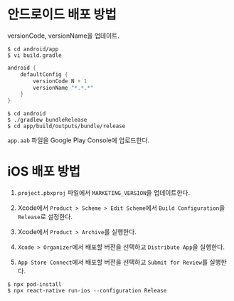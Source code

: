 # 안드로이드 배포 방법
versionCode, versionName을 업데이트.
```shell
$ cd android/app
$ vi build.gradle
```
```gradle
android {
    defaultConfig {
        versionCode N + 1
        versionName "*.*.*"
    }
}
```


```shell
$ cd android
$ ./gradlew bundleRelease
$ cd app/build/outputs/bundle/release
```
`app.aab` 파일을 Google Play Console에 업로드한다.

# iOS 배포 방법
1. `project.pbxproj` 파일에서 `MARKETING_VERSION`을 업데이트한다.
1. Xcode에서 `Product > Scheme > Edit Scheme`에서 `Build Configuration`을 `Release`로 설정한다.
1. Xcode에서 `Product > Archive`를 실행한다.
1. `Xcode > Organizer`에서 배포할 버전을 선택하고 `Distribute App`을 실행한다.

1. `App Store Connect`에서 배포할 버전을 선택하고 `Submit for Review`를 실행한다.


```shell
$ npx pod-install
$ npx react-native run-ios --configuration Release
```
